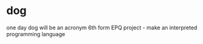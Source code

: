 # dog
one day dog will be an acronym
6th form EPQ project - make an interpreted programming language
